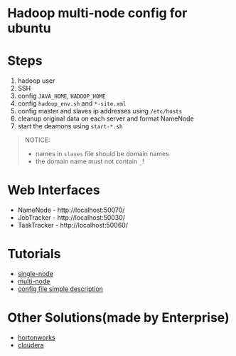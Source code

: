 # Hadoop multi-node config for ubuntu

# Steps

1. hadoop user
2. SSH
3. config `JAVA_HOME`, `HADOOP_HOME`
4. config `hadoop_env.sh` and `*-site.xml`
5. config master and slaves ip addresses using `/etc/hosts`
6. cleanup original data on each server and format NameNode
7. start the deamons using `start-*.sh`

> NOTICE: 
> * names in `slaves` file should be domain names
> * the domain name must not contain `_`!


# Web Interfaces

* NameNode - http://localhost:50070/
* JobTracker - http://localhost:50030/
* TaskTracker - http://localhost:50060/


# Tutorials

* [single-node](http://www.michael-noll.com/tutorials/running-hadoop-on-ubuntu-linux-single-node-cluster/)
* [multi-node](http://www.michael-noll.com/tutorials/running-hadoop-on-ubuntu-linux-multi-node-cluster/)
* [config file simple description](http://www.cnblogs.com/Richardzhu/p/3579851.html)

# Other Solutions(made by Enterprise)

* [hortonworks](http://hortonworks.com/)
* [cloudera](http://www.cloudera.com/)
